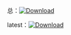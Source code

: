 总：[![Download](https://img.shields.io/github/downloads/CH3NGYZ/Overcooked-2-MOD-Installer/total)](https://github.com/CH3NGYZ/Overcooked-2-MOD-Installer/releases)

latest：[![Download](https://img.shields.io/github/downloads/CH3NGYZ/Overcooked-2-MOD-Installer/latest/total)](https://github.com/CH3NGYZ/Overcooked-2-MOD-Installer/releases)
